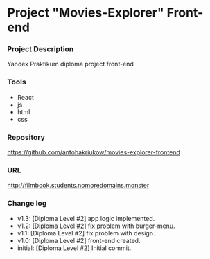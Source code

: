 # Project "Movies-Explorer" Front-end

### Project Description
Yandex Praktikum diploma project front-end

### Tools
* React
* js
* html
* css


### Repository
https://github.com/antohakriukow/movies-explorer-frontend

### URL
http://filmbook.students.nomoredomains.monster

### Change log
* v1.3: [Diploma Level #2] app logic implemented.
* v1.2: [Diploma Level #2] fix problem with burger-menu.
* v1.1: [Diploma Level #2] fix problem with design.
* v1.0: [Diploma Level #2] front-end created.
* initial: [Diploma Level #2] Initial commit.
